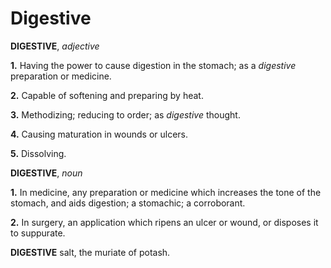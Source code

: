 # Digestive

**DIGESTIVE**, _adjective_

**1.** Having the power to cause digestion in the stomach; as a _digestive_ preparation or medicine.

**2.** Capable of softening and preparing by heat.

**3.** Methodizing; reducing to order; as _digestive_ thought.

**4.** Causing maturation in wounds or ulcers.

**5.** Dissolving.

**DIGESTIVE**, _noun_

**1.** In medicine, any preparation or medicine which increases the tone of the stomach, and aids digestion; a stomachic; a corroborant.

**2.** In surgery, an application which ripens an ulcer or wound, or disposes it to suppurate.

**DIGESTIVE** salt, the muriate of potash.